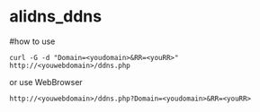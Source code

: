 # alidns_ddns

#how to use

```
curl -G -d "Domain=<youdomain>&RR=<youRR>" http://<youwebdomain>/ddns.php
```

or
use WebBrowser 
```
http://<youwebdomain>/ddns.php?Domain=<youdomain>&RR=<youRR>
```